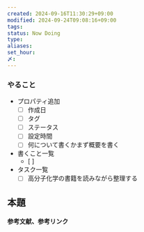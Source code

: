 ```yaml
---
created: 2024-09-16T11:30:29+09:00
modified: 2024-09-24T09:08:16+09:00
tags: 
status: Now Doing
type: 
aliases: 
set_hour: 
〆: 
---
```

### やること
- プロパティ追加
	- [ ] 作成日
	- [ ] タグ
	- [ ] ステータス
	- [ ] 設定時間
	- [ ] 何について書くかまず概要を書く
- 書くこと一覧
	- [ ] 
- タスク一覧
	- [ ] 高分子化学の書籍を読みながら整理する 
## 本題



#### 参考文献、参考リンク